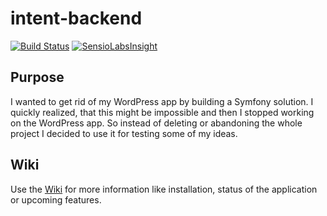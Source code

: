 intent-backend
==============

[![Build Status](https://travis-ci.org/lkochniss/intent-backend.svg)](https://travis-ci.org/lkochniss/intent-backend)
[![SensioLabsInsight](https://insight.sensiolabs.com/projects/fb1c0bab-ea7f-4185-89c1-e80dcbfc3fe5/big.png)](https://insight.sensiolabs.com/projects/fb1c0bab-ea7f-4185-89c1-e80dcbfc3fe5)


## Purpose

I wanted to get rid of my WordPress app by building a Symfony solution. I quickly realized, that this 
might be impossible and then I stopped working on the WordPress app. So instead of deleting or abandoning
the whole project I decided to use it for testing some of my ideas.

## Wiki

Use the [Wiki](https://github.com/lkochniss/intent-backend/wiki) for more information like installation, status of the 
application or upcoming features.